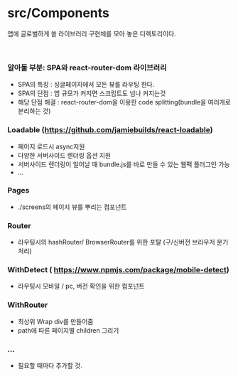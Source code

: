 # src/Components

앱에 글로벌하게 쓸 라이브러리 구현체를 모아 놓은 디렉토리이다.

<br/>

### 알아둘 부분: SPA와 react-router-dom 라이브러리
- SPA의 특징 : 싱글페이지에서 모든 뷰를 라우팅 한다.
- SPA의 단점 : 앱 규모가 커지면 스크립트도 넘나 커지는것
- 해당 단점 해결 : react-router-dom을 이용한 code splitting(bundle을 여러개로 분리하는 것)

### Loadable (https://github.com/jamiebuilds/react-loadable)

- 페이지 로드시 async지원
- 다양한 서버사이드 렌더링 옵션 지원
- 서버사이드 렌더링이 일어날 때 bundle.js를 바로 만들 수 있는 웹팩 플러그인 가능
- ...

### Pages
- ./screens의 페이지 뷰를 뿌리는 컴포넌트

### Router
- 라우팅시의 hashRouter/ BrowserRouter를 위한 포탈 (구/신버전 브라우저 분기처리)

### WithDetect ( https://www.npmjs.com/package/mobile-detect)
- 라우팅시 모바일 / pc, 버전 확인을 위한 컴포넌트

### WithRouter

- 최상위 Wrap div를 만들어줌
- path에 따른 페이지별 children 그리기

### ...

- 필요할 때마다 추가할 것.


